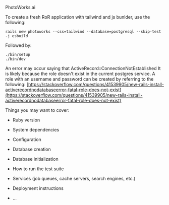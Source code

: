 PhotoWorks.ai

To create a fresh RoR application with tailwind and js bunlder, use the following:
```
rails new photoworks --css=tailwind --database=postgresql --skip-test -j esbuild
```
Followed by:
```
./bin/setup
./bin/dev
```
An error may occur saying that ActiveRecord::ConnectionNotEstablished
It is likely because the role doesn't exist in the current postgres service.
A role with an username and password can be created by referring to the following:
[https://stackoverflow.com/questions/41539905/new-rails-install-activerecordnodatabaseerror-fatal-role-does-not-exist](https://stackoverflow.com/questions/41539905/new-rails-install-activerecordnodatabaseerror-fatal-role-does-not-exist)

Things you may want to cover:

* Ruby version

* System dependencies

* Configuration

* Database creation

* Database initialization

* How to run the test suite

* Services (job queues, cache servers, search engines, etc.)

* Deployment instructions

* ...

